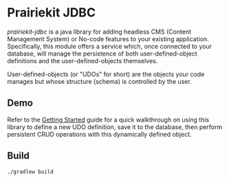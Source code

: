 # Prairiekit JDBC

_prairiekit-jdbc_ is a java library for adding headless CMS (Content Management System) or No-code features to your existing application. Specifically, this module offers a service which, once connected to your database, will manage the persistence of both user-defined-object definitions and the user-defined-objects themselves.

User-defined-objects (or "UDOs" for short) are the objects your code manages but whose structure (schema) is controlled by the user.

## Demo

Refer to the [Getting Started](src/docs/java/org/prairiekit/persist/jdbc/GettingStarted.java) guide for a quick walkthrough on using this library to define a new UDO definition, save it to the database, then perform persistent CRUD operations with this dynamically defined object.

## Build

`./gradlew build`
